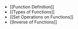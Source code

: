 - [[Function Definition]]
- [[Types of Functions]]
- [[Set Operations on Functions]]
- [[Inverse of Functions]]

